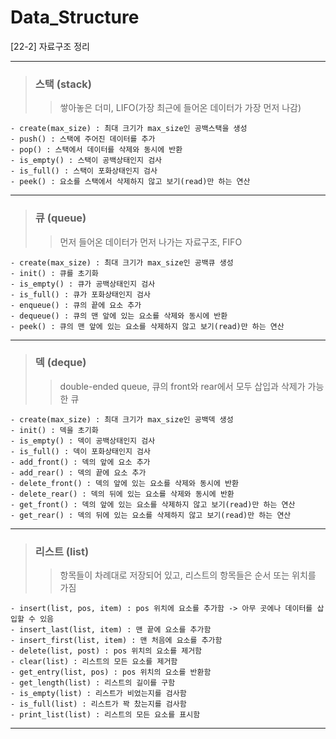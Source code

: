 # Data_Structure
[22-2] 자료구조 정리
***
> ### 스택 (stack)
>   > 쌓아놓은 더미, LIFO(가장 최근에 들어온 데이터가 가장 먼저 나감)
> 
```
- create(max_size) : 최대 크기가 max_size인 공백스택을 생성
- push() : 스택에 주어진 데이터를 추가
- pop() : 스택에서 데이터를 삭제와 동시에 반환
- is_empty() : 스택이 공백상태인지 검사
- is_full() : 스택이 포화상태인지 검사
- peek() : 요소를 스택에서 삭제하지 않고 보기(read)만 하는 연산
```
***
> ### 큐 (queue)
>   > 먼저 들어온 데이터가 먼저 나가는 자료구조, FIFO
>
```
- create(max_size) : 최대 크기가 max_size인 공백큐 생성
- init() : 큐를 초기화
- is_empty() : 큐가 공백상태인지 검사
- is_full() : 큐가 포화상태인지 검사
- enqueue() : 큐의 끝에 요소 추가
- dequeue() : 큐의 맨 앞에 있는 요소를 삭제와 동시에 반환
- peek() : 큐의 맨 앞에 있는 요소를 삭제하지 않고 보기(read)만 하는 연산
```
***
> ### 덱 (deque)
>   > double-ended queue, 큐의 front와 rear에서 모두 삽입과 삭제가 가능한 큐
>
```
- create(max_size) : 최대 크기가 max_size인 공백덱 생성
- init() : 덱을 초기화
- is_empty() : 덱이 공백상태인지 검사
- is_full() : 덱이 포화상태인지 검사
- add_front() : 덱의 앞에 요소 추가
- add_rear() : 덱의 끝에 요소 추가
- delete_front() : 덱의 앞에 있는 요소를 삭제와 동시에 반환
- delete_rear() : 덱의 뒤에 있는 요소를 삭제와 동시에 반환
- get_front() : 덱의 앞에 있는 요소를 삭제하지 않고 보기(read)만 하는 연산
- get_rear() : 덱의 뒤에 있는 요소를 삭제하지 않고 보기(read)만 하는 연산
```
***
> ### 리스트 (list)
>   > 항목들이 차례대로 저장되어 있고, 리스트의 항목들은 순서 또는 위치를 가짐
>
```
- insert(list, pos, item) : pos 위치에 요소를 추가함 -> 아무 곳에나 데이터를 삽입할 수 있음
- insert_last(list, item) : 맨 끝에 요소를 추가함
- insert_first(list, item) : 맨 처음에 요소를 추가함
- delete(list, post) : pos 위치의 요소를 제거함
- clear(list) : 리스트의 모든 요소를 제거함
- get_entry(list, pos) : pos 위치의 요소를 반환함
- get_length(list) : 리스트의 길이를 구함
- is_empty(list) : 리스트가 비었는지를 검사함
- is_full(list) : 리스트가 꽉 찼는지를 검사함
- print_list(list) : 리스트의 모든 요소를 표시함 
```
***
